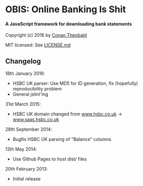 OBIS: Online Banking Is Shit
==============================

#### A JavaScript framework for downloading bank statements

Copyright (c) 2016 by [Conan Theobald](mailto:me[at]conans[dot]co[dot]uk)

MIT licensed: See [LICENSE.md](LICENSE.md)

## Changelog

18th January 2016:
- HSBC UK parser: Use MD5 for ID generation, fix (hopefully) reproducibility problem
- General jslint'ing

31st March 2015:
- HSBC UK domain changed from www.hsbc.co.uk -> www.saas.hsbc.co.uk

28th September 2014:
- Bugfix HSBC UK parsing of "Balance" columns

13th May 2014:
- Use Github Pages to host dist/ files

20th February 2013:
- Initial release
